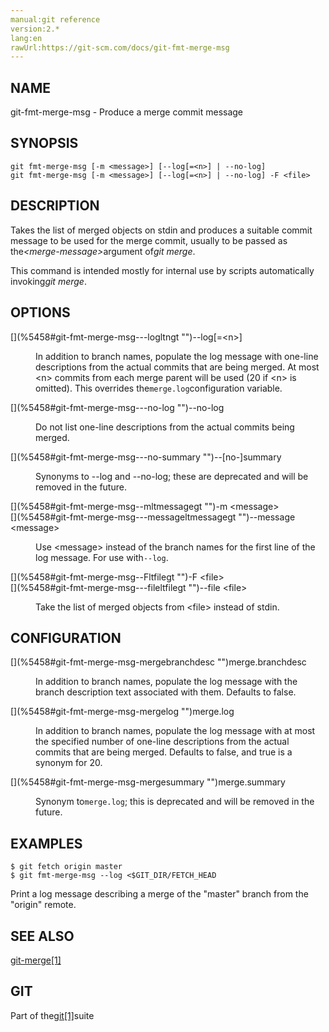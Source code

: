 ```yaml
---
manual:git reference
version:2.*
lang:en
rawUrl:https://git-scm.com/docs/git-fmt-merge-msg
---
```



## [](%5458#_name "")NAME<a name="_name"></a>


git-fmt-merge-msg - Produce a merge commit message





## [](%5458#_synopsis "")SYNOPSIS<a name="_synopsis"></a>

```
git fmt-merge-msg [-m <message>] [--log[=<n>] | --no-log]
git fmt-merge-msg [-m <message>] [--log[=<n>] | --no-log] -F <file>
```




## [](%5458#_description "")DESCRIPTION<a name="_description"></a>


Takes the list of merged objects on stdin and produces a suitable commit message to be used for the merge commit, usually to be passed as the<em>&lt;merge-message&gt;</em>argument of<em>git merge</em>.




This command is intended mostly for internal use by scripts automatically invoking<em>git merge</em>.





## [](%5458#_options "")OPTIONS<a name="_options"></a>
<dl><dt id='git-fmt-merge-msg---logltngt'>[](%5458#git-fmt-merge-msg---logltngt "")--log[=&lt;n&gt;]</dt><dd>

In addition to branch names, populate the log message with one-line descriptions from the actual commits that are being merged. At most &lt;n&gt; commits from each merge parent will be used (20 if &lt;n&gt; is omitted). This overrides the`merge.log`configuration variable.

</dd><dt id='git-fmt-merge-msg---no-log'>[](%5458#git-fmt-merge-msg---no-log "")--no-log</dt><dd>

Do not list one-line descriptions from the actual commits being merged.

</dd><dt id='git-fmt-merge-msg---no-summary'>[](%5458#git-fmt-merge-msg---no-summary "")--[no-]summary</dt><dd>

Synonyms to --log and --no-log; these are deprecated and will be removed in the future.

</dd><dt id='git-fmt-merge-msg--mltmessagegt'>[](%5458#git-fmt-merge-msg--mltmessagegt "")-m &lt;message&gt;</dt><dt id='git-fmt-merge-msg---messageltmessagegt'>[](%5458#git-fmt-merge-msg---messageltmessagegt "")--message &lt;message&gt;</dt><dd>

Use &lt;message&gt; instead of the branch names for the first line of the log message. For use with`--log`.

</dd><dt id='git-fmt-merge-msg--Fltfilegt'>[](%5458#git-fmt-merge-msg--Fltfilegt "")-F &lt;file&gt;</dt><dt id='git-fmt-merge-msg---fileltfilegt'>[](%5458#git-fmt-merge-msg---fileltfilegt "")--file &lt;file&gt;</dt><dd>

Take the list of merged objects from &lt;file&gt; instead of stdin.

</dd></dl>



## [](%5458#_configuration "")CONFIGURATION<a name="_configuration"></a>
<dl><dt id='git-fmt-merge-msg-mergebranchdesc'>[](%5458#git-fmt-merge-msg-mergebranchdesc "")merge.branchdesc</dt><dd>

In addition to branch names, populate the log message with the branch description text associated with them. Defaults to false.

</dd><dt id='git-fmt-merge-msg-mergelog'>[](%5458#git-fmt-merge-msg-mergelog "")merge.log</dt><dd>

In addition to branch names, populate the log message with at most the specified number of one-line descriptions from the actual commits that are being merged. Defaults to false, and true is a synonym for 20.

</dd></dl>
<dl><dt id='git-fmt-merge-msg-mergesummary'>[](%5458#git-fmt-merge-msg-mergesummary "")merge.summary</dt><dd>

Synonym to`merge.log`; this is deprecated and will be removed in the future.

</dd></dl>



## [](%5458#_examples "")EXAMPLES<a name="_examples"></a>

```
$ git fetch origin master
$ git fmt-merge-msg --log <$GIT_DIR/FETCH_HEAD
```




Print a log message describing a merge of the &quot;master&quot; branch from the &quot;origin&quot; remote.





## [](%5458#_see_also "")SEE ALSO<a name="_see_also"></a>


[git-merge[1]](%2262  "")





## [](%5458#_git "")GIT<a name="_git"></a>


Part of the[git[1]](%2248  "")suite





